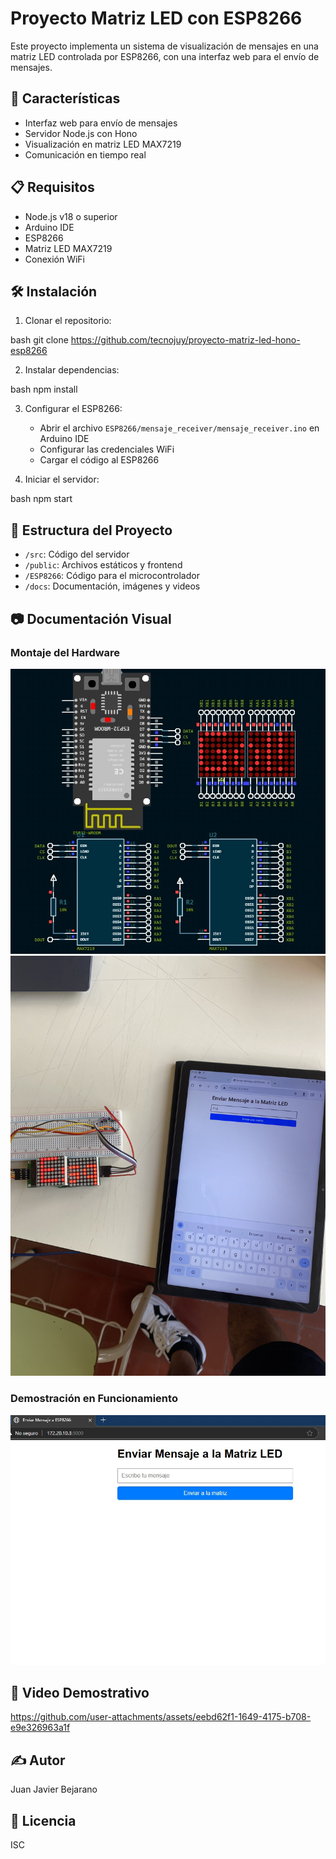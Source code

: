 # Proyecto Matriz LED con ESP8266

Este proyecto implementa un sistema de visualización de mensajes en una matriz LED controlada por ESP8266, con una interfaz web para el envío de mensajes.

## 🚀 Características

- Interfaz web para envío de mensajes
- Servidor Node.js con Hono
- Visualización en matriz LED MAX7219
- Comunicación en tiempo real

## 📋 Requisitos

- Node.js v18 o superior
- Arduino IDE
- ESP8266
- Matriz LED MAX7219
- Conexión WiFi

## 🛠️ Instalación

1. Clonar el repositorio:

bash
git clone https://github.com/tecnojuy/proyecto-matriz-led-hono-esp8266

2. Instalar dependencias:

bash
npm install

3. Configurar el ESP8266:
   - Abrir el archivo `ESP8266/mensaje_receiver/mensaje_receiver.ino` en Arduino IDE
   - Configurar las credenciales WiFi
   - Cargar el código al ESP8266

4. Iniciar el servidor:

bash
npm start

## 📁 Estructura del Proyecto

- `/src`: Código del servidor
- `/public`: Archivos estáticos y frontend
- `/ESP8266`: Código para el microcontrolador
- `/docs`: Documentación, imágenes y videos

## 📷 Documentación Visual

### Montaje del Hardware
![Simulacion del Proyecto](./docs/images/simulacion-proteus.jpg)
![Montaje del Proyecto](./docs/images/IMG_2044.jpg)

### Demostración en Funcionamiento
![Demostración](./docs/images/envio-matriz-web.jpg)

## 🎥 Video Demostrativo




https://github.com/user-attachments/assets/eebd62f1-1649-4175-b708-e9e326963a1f







## ✍️ Autor

Juan Javier Bejarano

## 📄 Licencia

ISC
